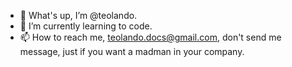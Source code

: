 - 👋 What's up, I’m @teolando.
- 🌱 I’m currently learning to code.
- 📫 How to reach me, teolando.docs@gmail.com, don't send me message, just if you want a madman in your company.
